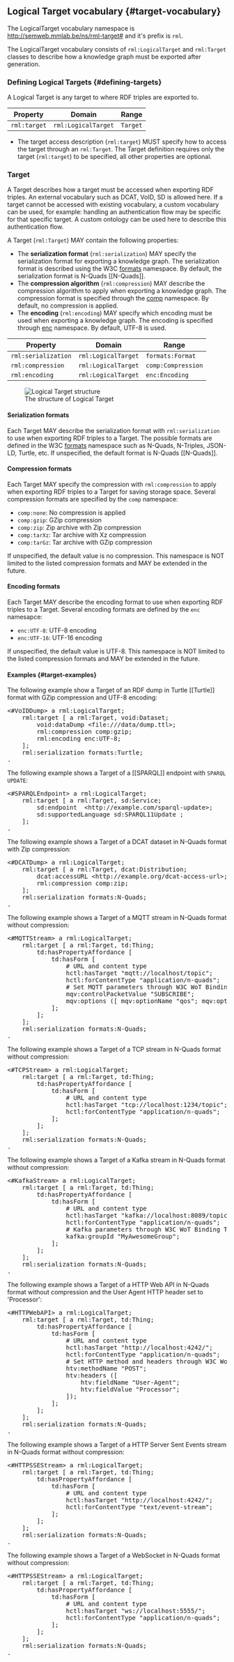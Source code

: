 ## Logical Target vocabulary {#target-vocabulary}

The LogicalTarget vocabulary namespace is http://semweb.mmlab.be/ns/rml-target# 
and it's prefix is `rml`.

The LogicalTarget vocabulary consists of `rml:LogicalTarget` and `rml:Target` 
classes to describe how a knowledge graph must be exported after generation. 
 
### Defining Logical Targets {#defining-targets}

A Logical Target is any target to where RDF triples are exported to.

| Property                    | Domain               | Range               |
| --------------------------- | -------------------- | ------------------- |
| `rml:target`                | `rml:LogicalTarget`  | `Target`            |

- The target access description (`rml:target`) MUST specify how to access
the target through an `rml:Target`.
The Target definition requires only the target (`rml:target`) to be specified, 
all other properties are optional.

### Target 

A Target describes how a target must be accessed when exporting RDF triples.
An external vocabulary such as DCAT, VoID, SD is allowed here. 
If a target cannot be accessed with existing vocabulary, a custom vocabulary 
can be used, for example: handling an authentication flow may be specific 
for that specific target. A custom ontology can be used here to describe 
this authentication flow.

A Target (`rml:Target`) MAY contain the following properties:
 
- The **serialization format** (`rml:serialization`) MAY specify 
the serialization format for exporting a knowledge graph. 
The serialization format is described using the W3C 
[formats](https://www.w3.org/ns/formats/) namespace. 
By default, the serialization format is N-Quads [[N-Quads]].
- The **compression algorithm** (`rml:compression`) MAY describe 
the compression algorithm to apply when exporting a knowledge graph.
The compression format is specified through 
the [comp](http://semweb.mmlab.be/ns/rml-compression#) namespace.
By default, no compression is applied.
- The **encoding** (`rml:encoding`) MAY specify which encoding must be used
when exporting a knowledge graph.
The encoding is specified through 
[enc](http://semweb.mmlab.be/ns/rml-compression#) namespace.
By default, UTF-8 is used.

| Property             | Domain               | Range              |
| -------------------- | -------------------- | ------------------ |
| `rml:serialization`  | `rml:LogicalTarget`  | `formats:Format`   |
| `rml:compression`    | `rml:LogicalTarget`  | `comp:Compression` |
| `rml:encoding`       | `rml:LogicalTarget`  | `enc:Encoding`     |

<figure>
  <img src="./resources/images/target-structure.png" alt="Logical Target structure"/>
  <figcaption>The structure of Logical Target</figcaption>
</figure>

#### Serialization formats

Each Target MAY describe the serialization format 
with `rml:serialization` to use when exporting RDF triples to a Target.
The possible formats are defined in the W3C 
[formats](https://www.w3.org/ns/formats/) namespace 
such as N-Quads, N-Triples, JSON-LD, Turtle, etc.
If unspecified, the default format is N-Quads [[N-Quads]].

#### Compression formats

Each Target MAY specify the compression with `rml:compression`
to apply when exporting RDF triples to a Target for saving storage space.
Several compression formats are specified by the `comp` namespace:

- `comp:none`: No compression is applied
- `comp:gzip`: GZip compression
- `comp:zip`: Zip archive with Zip compression
- `comp:tarXz`: Tar archive with Xz compression
- `comp:tarGz`: Tar archive with GZip compression

If unspecified, the default value is no compression.
This namespace is NOT limited to the listed compression formats 
and MAY be extended in the future.

#### Encoding formats

Each Target MAY describe the encoding format to use when exporting
RDF triples to a Target. Several encoding formats are defined by the `enc`
namesapce:

- `enc:UTF-8`: UTF-8 encoding
- `enc:UTF-16`: UTF-16 encoding

If unspecified, the default value is UTF-8.
This namespace is NOT limited to the listed compression formats 
and MAY be extended in the future.

#### Examples {#target-examples}

The following example show a Target of an RDF dump in Turtle [[Turtle]] 
format with GZip compression and UTF-8 encoding:

<pre class="ex-target">
&lt;#VoIDDump&gt; a rml:LogicalTarget;
    rml:target [ a rml:Target, void:Dataset;
        void:dataDump &lt;file:///data/dump.ttl&gt;;
        rml:compression comp:gzip;
        rml:encoding enc:UTF-8;
    ];
    rml:serialization formats:Turtle;
.
</pre>

The following example shows a Target of a [[SPARQL]] 
endpoint with `SPARQL UPDATE`:

<pre class="ex-target">
&lt;#SPARQLEndpoint&gt; a rml:LogicalTarget;
    rml:target [ a rml:Target, sd:Service;
        sd:endpoint  &lt;http://example.com/sparql-update&gt;;
        sd:supportedLanguage sd:SPARQL11Update ;
    ];
.
</pre>

The following example shows a Target of a 
DCAT dataset in N-Quads format with Zip compression:

<pre class="ex-target">
&lt;#DCATDump&gt; a rml:LogicalTarget;
    rml:target [ a rml:Target, dcat:Distribution;
        dcat:accessURL &lt;http://example.org/dcat-access-url&gt;;
        rml:compression comp:zip;
    ];
    rml:serialization formats:N-Quads;
.
</pre>

The following example shows a Target of a
MQTT stream in N-Quads format without compression:

<pre class="ex-target">
&lt;#MQTTStream&gt; a rml:LogicalTarget;
    rml:target [ a rml:Target, td:Thing;
        td:hasPropertyAffordance [
            td:hasForm [
                # URL and content type
                hctl:hasTarget "mqtt://localhost/topic";
                hctl:forContentType "application/n-quads";
                # Set MQTT parameters through W3C WoT Binding Template for MQTT
                mqv:controlPacketValue "SUBSCRIBE";
                mqv:options ([ mqv:optionName "qos"; mqv:optionValue "1" ] [ mqv:optionName "dup" ]);
            ];
        ];
    ];
    rml:serialization formats:N-Quads;
.
</pre>

The following example shows a Target of a
TCP stream in N-Quads format without compression:

<pre class="ex-target">
&lt;#TCPStream&gt; a rml:LogicalTarget;
    rml:target [ a rml:Target, td:Thing;
        td:hasPropertyAffordance [
            td:hasForm [
                # URL and content type
                hctl:hasTarget "tcp://localhost:1234/topic";
                hctl:forContentType "application/n-quads";
            ];
        ];
    ];
    rml:serialization formats:N-Quads;
.
</pre>

The following example shows a Target of a
Kafka stream in N-Quads format without compression:

<pre class="ex-target">
&lt;#KafkaStream&gt; a rml:LogicalTarget;
    rml:target [ a rml:Target, td:Thing;
        td:hasPropertyAffordance [
            td:hasForm [
                # URL and content type
                hctl:hasTarget "kafka://localhost:8089/topic";
                hctl:forContentType "application/n-quads";
                # Kafka parameters through W3C WoT Binding Template for Kafka
                kafka:groupId "MyAwesomeGroup";
            ];
        ];
    ];
    rml:serialization formats:N-Quads;
.
</pre>

The following example shows a Target of a
HTTP Web API in N-Quads format without compression and
the User Agent HTTP header set to 'Processor':

<pre class="ex-target">
&lt;#HTTPWebAPI&gt; a rml:LogicalTarget;
    rml:target [ a rml:Target, td:Thing;
        td:hasPropertyAffordance [
            td:hasForm [
                # URL and content type
                hctl:hasTarget "http://localhost:4242/";
                hctl:forContentType "application/n-quads";
                # Set HTTP method and headers through W3C WoT Binding Template for HTTP
                htv:methodName "POST";
                htv:headers ([
                    htv:fieldName "User-Agent";
                    htv:fieldValue "Processor";
                ]);
            ];
        ];
    ];
    rml:serialization formats:N-Quads;
.
</pre>

The following example shows a Target of a
HTTP Server Sent Events stream in N-Quads format without compression:

<pre class="ex-target">
&lt;#HTTPSSEStream&gt; a rml:LogicalTarget;
    rml:target [ a rml:Target, td:Thing;
        td:hasPropertyAffordance [
            td:hasForm [
                # URL and content type
                hctl:hasTarget "http://localhost:4242/";
                hctl:forContentType "text/event-stream";
            ];
        ];
    ];
    rml:serialization formats:N-Quads;
.
</pre>

The following example shows a Target of a
WebSocket in N-Quads format without compression:

<pre class="ex-target">
&lt;#HTTPSSEStream&gt; a rml:LogicalTarget;
    rml:target [ a rml:Target, td:Thing;
        td:hasPropertyAffordance [
            td:hasForm [
                # URL and content type
                hctl:hasTarget "ws://localhost:5555/";
                hctl:forContentType "application/n-quads";
            ];
        ];
    ];
    rml:serialization formats:N-Quads;
.
</pre>
